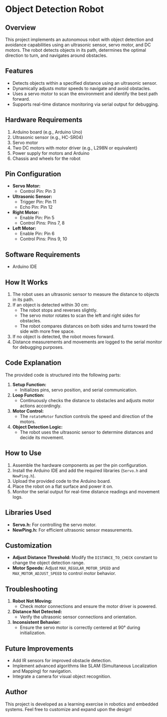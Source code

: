 
# Object Detection Robot

## Overview

This project implements an autonomous robot with object detection and avoidance capabilities using an ultrasonic sensor, servo motor, and DC motors. The robot detects objects in its path, determines the optimal direction to turn, and navigates around obstacles.

## Features

- Detects objects within a specified distance using an ultrasonic sensor.
- Dynamically adjusts motor speeds to navigate and avoid obstacles.
- Uses a servo motor to scan the environment and identify the best path forward.
- Supports real-time distance monitoring via serial output for debugging.

## Hardware Requirements

1. Arduino board (e.g., Arduino Uno)
2. Ultrasonic sensor (e.g., HC-SR04)
3. Servo motor
4. Two DC motors with motor driver (e.g., L298N or equivalent)
5. Power supply for motors and Arduino
6. Chassis and wheels for the robot

## Pin Configuration

- **Servo Motor:**
  - Control Pin: Pin 3
- **Ultrasonic Sensor:**
  - Trigger Pin: Pin 11
  - Echo Pin: Pin 12
- **Right Motor:**
  - Enable Pin: Pin 5
  - Control Pins: Pins 7, 8
- **Left Motor:**
  - Enable Pin: Pin 6
  - Control Pins: Pins 9, 10

## Software Requirements

- Arduino IDE

## How It Works

1. The robot uses an ultrasonic sensor to measure the distance to objects in its path.
2. If an object is detected within 30 cm:
   - The robot stops and reverses slightly.
   - The servo motor rotates to scan the left and right sides for obstacles.
   - The robot compares distances on both sides and turns toward the side with more free space.
3. If no object is detected, the robot moves forward.
4. Distance measurements and movements are logged to the serial monitor for debugging purposes.

## Code Explanation

The provided code is structured into the following parts:

1. **Setup Function:**
   - Initializes pins, servo position, and serial communication.
2. **Loop Function:**
   - Continuously checks the distance to obstacles and adjusts motor actions accordingly.
3. **Motor Control:**
   - The `rotateMotor` function controls the speed and direction of the motors.
4. **Object Detection Logic:**
   - The robot uses the ultrasonic sensor to determine distances and decide its movement.

## How to Use

1. Assemble the hardware components as per the pin configuration.
2. Install the Arduino IDE and add the required libraries (`Servo.h` and `NewPing.h`).
3. Upload the provided code to the Arduino board.
4. Place the robot on a flat surface and power it on.
5. Monitor the serial output for real-time distance readings and movement logs.

## Libraries Used

- **Servo.h:** For controlling the servo motor.
- **NewPing.h:** For efficient ultrasonic sensor measurements.

## Customization

- **Adjust Distance Threshold:** Modify the `DISTANCE_TO_CHECK` constant to change the object detection range.
- **Motor Speeds:** Adjust `MAX_REGULAR_MOTOR_SPEED` and `MAX_MOTOR_ADJUST_SPEED` to control motor behavior.

## Troubleshooting

1. **Robot Not Moving:**
   - Check motor connections and ensure the motor driver is powered.
2. **Distance Not Detected:**
   - Verify the ultrasonic sensor connections and orientation.
3. **Inconsistent Behavior:**
   - Ensure the servo motor is correctly centered at 90° during initialization.

## Future Improvements

- Add IR sensors for improved obstacle detection.
- Implement advanced algorithms like SLAM (Simultaneous Localization and Mapping) for navigation.
- Integrate a camera for visual object recognition.

## Author

This project is developed as a learning exercise in robotics and embedded systems. Feel free to customize and expand upon the design!
